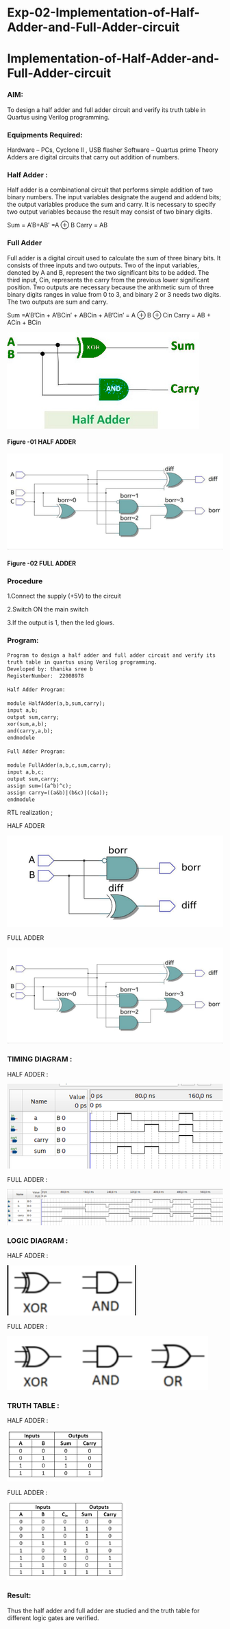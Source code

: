 # Exp-02-Implementation-of-Half-Adder-and-Full-Adder-circuit

# Implementation-of-Half-Adder-and-Full-Adder-circuit

### AIM:

To design a half adder and full adder circuit and verify its truth table in Quartus using Verilog programming.

### Equipments Required:

Hardware – PCs, Cyclone II , USB flasher Software – Quartus prime Theory Adders are digital circuits that carry out addition of numbers.


### Half Adder :

Half adder is a combinational circuit that performs simple addition of two binary numbers. The input variables designate the augend and addend bits; the output variables produce the sum and carry. It is necessary to specify two output variables because the result may consist of two binary digits.

Sum = A’B+AB’ =A ⊕ B Carry = AB

### Full Adder
Full adder is a digital circuit used to calculate the sum of three binary bits. It consists of three inputs and two outputs. Two of the input variables, denoted by A and B, represent the two significant bits to be added. The third input, Cin, represents the carry from the previous lower significant position. Two outputs are necessary because the arithmetic sum of three binary digits ranges in value from 0 to 3, and binary 2 or 3 needs two digits. The two outputs are sum and carry.

Sum =A’B’Cin + A’BCin’ + ABCin + AB’Cin’ = A ⊕ B ⊕ Cin Carry = AB + ACin + BCin

![](/half.png)

#### Figure -01 HALF ADDER 

![](/fadd%20(1).jpeg)

#### Figure -02 FULL ADDER 

### Procedure

1.Connect the supply (+5V) to the circuit

2.Switch ON the main switch

3.If the output is 1, then the led glows.

### Program:
```
Program to design a half adder and full adder circuit and verify its truth table in quartus using Verilog programming.
Developed by: thanika sree b
RegisterNumber:  22008978

Half Adder Program:

module HalfAdder(a,b,sum,carry);
input a,b;
output sum,carry;
xor(sum,a,b);
and(carry,a,b);
endmodule

Full Adder Program:

module FullAdder(a,b,c,sum,carry);
input a,b,c;
output sum,carry;
assign sum=((a^b)^c);
assign carry=((a&b)|(b&c)|(c&a));
endmodule
```

RTL realization ;

HALF ADDER 

![](/hadd%20(1).jpeg)

FULL ADDER 

![](/fadd%20(1).jpeg)


### TIMING DIAGRAM :

HALF ADDER :

![](/Tdha.png)

FULL ADDER :

![](/tdfa.png)

### LOGIC DIAGRAM :

HALF ADDER :

![](/ha_logicsym%20(2).png)

FULL ADDER :

![](/fa_logicsym%20(1).png)

### TRUTH TABLE :

HALF ADDER :

![](/truthtableha%20(1).png)

FULL ADDER :

![](/truthtablefa%20(1).png)

### Result:

Thus the half adder and full adder are studied and the truth table for different logic gates are verified.

